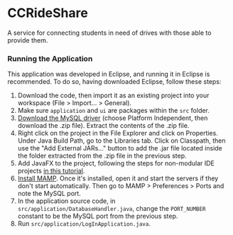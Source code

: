 # CCRideShare
A service for connecting students in need of drives with those able to provide them.

### Running the Application
This application was developed in Eclipse, and running it in Eclipse is recommended. To do so, having downloaded Eclipse, follow these steps: 
1. Download the code, then import it as an existing project into your workspace (File > Import... > General). 
2. Make sure `application` and `ui` are packages within the `src` folder.
3. [Download the MySQL driver](https://dev.mysql.com/downloads/connector/j/) (choose Platform Independent, then download the .zip file). Extract the contents of the .zip file.
4. Right click on the project in the File Explorer and click on Properties. Under Java Build Path, go to the Libraries tab. Click on Classpath, then use the "Add External JARs..." button to add the .jar file located inside the folder extracted from the .zip file in the previous step.
5. Add JavaFX to the project, following the steps for non-modular IDE projects [in this tutorial](https://openjfx.io/openjfx-docs#IDE-Eclipse).
6. [Install MAMP](https://www.mamp.info/en/downloads/). Once it's installed, open it and start the servers if they don't start automatically. Then go to MAMP > Preferences > Ports and note the MySQL port. 
7. In the application source code, in `src/application/DatabaseHandler.java`, change the `PORT_NUMBER` constant to be the MySQL port from the previous step.
8. Run `src/application/LogInApplication.java`.
